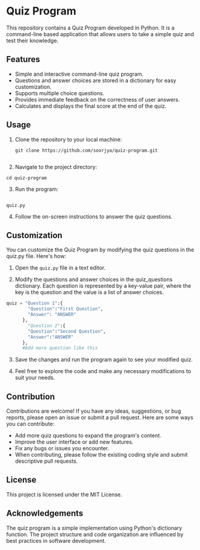 # Quiz Program

This repository contains a Quiz Program developed in Python. It is a command-line based application that allows users to take a simple quiz and test their knowledge.

## Features

- Simple and interactive command-line quiz program.
- Questions and answer choices are stored in a dictionary for easy customization.
- Supports multiple choice questions.
- Provides immediate feedback on the correctness of user answers.
- Calculates and displays the final score at the end of the quiz.

## Usage

1. Clone the repository to your local machine:

   ```shell
   git clone https://github.com/soorjya/quiz-program.git
  
 2. Navigate to the project directory:

```shell
cd quiz-program
```
3. Run the program:

  ```shell

quiz.py
  ```
  
4. Follow the on-screen instructions to answer the quiz questions.

## Customization

You can customize the Quiz Program by modifying the quiz questions in the quiz.py file. Here's how:

1. Open the `quiz.py` file in a text editor.

2. Modify the questions and answer choices in the quiz_questions dictionary. Each question is represented by a key-value pair, where the key is the question and the value is a list of answer choices.

```python
quiz = "Question 1":{
        "Question":"First Question",
        "Answer": "ANSWER"
      },
        "Question 2":{
        "Question":"Second Question",
        "Answer":"ANSWER"
      },
      #Add more question like this
```
3. Save the changes and run the program again to see your modified quiz.

4. Feel free to explore the code and make any necessary modifications to suit your needs.

## Contribution
Contributions are welcome! If you have any ideas, suggestions, or bug reports, please open an issue or submit a pull request. Here are some ways you can contribute:

- Add more quiz questions to expand the program's content.
- Improve the user interface or add new features. 
- Fix any bugs or issues you encounter.
- When contributing, please follow the existing coding style and submit descriptive pull requests.

## License

This project is licensed under the MIT License.

## Acknowledgements

The quiz program is a simple implementation using Python's dictionary function.
The project structure and code organization are influenced by best practices in software development.
